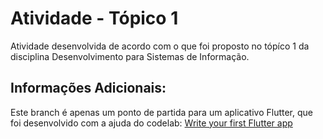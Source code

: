 # Atividade - Tópico 1

Atividade desenvolvida de acordo com o que foi proposto no tópíco 1 da disciplina Desenvolvimento para Sistemas de Informação.

## Informações Adicionais:

Este branch é apenas um ponto de partida para um aplicativo Flutter, que foi desenvolvido com a ajuda do codelab: [Write your first Flutter app](https://docs.flutter.dev/get-started/codelab)
